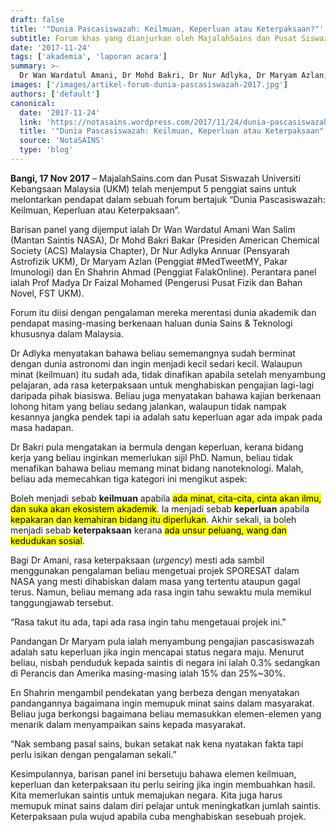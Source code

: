 ```yaml
---
draft: false
title: '"Dunia Pascasiswazah: Keilmuan, Keperluan atau Keterpaksaan?"'
subtitle: Forum khas yang dianjurkan oleh MajalahSains dan Pusat Siswazah UKM
date: '2017-11-24'
tags: ['akademia', 'laporan acara']
summary: >-
  Dr Wan Wardatul Amani, Dr Mohd Bakri, Dr Nur Adlyka, Dr Maryam Azlan, dan En Shahrin dijemput berkongsi pandangan tentang dunia pascasiswazah.
images: ['/images/artikel-forum-dunia-pascasiswazah-2017.jpg']
authors: ['default']
canonical:
  date: '2017-11-24'
  link: 'https://notasains.wordpress.com/2017/11/24/dunia-pascasiswazah-keilmuan-keperluan-atau-keterpaksaan/'
  title: '"Dunia Pascasiswazah: Keilmuan, Keperluan atau Keterpaksaan"'
  source: 'NotaSAINS'
  type: 'blog'
---
```


**Bangi, 17 Nov 2017** – MajalahSains.com dan Pusat Siswazah Universiti Kebangsaan Malaysia (UKM) telah menjemput 5 penggiat sains untuk melontarkan pendapat dalam sebuah forum bertajuk “Dunia Pascasiswazah: Keilmuan, Keperluan atau Keterpaksaan”.

Barisan panel yang dijemput ialah Dr Wan Wardatul Amani Wan Salim (Mantan Saintis NASA), Dr Mohd Bakri Bakar (Presiden American Chemical Society (ACS) Malaysia Chapter), Dr Nur Adlyka Annuar (Pensyarah Astrofizik UKM), Dr Maryam Azlan (Penggiat #MedTweetMY, Pakar Imunologi) dan En Shahrin Ahmad (Penggiat FalakOnline). Perantara panel ialah Prof Madya Dr Faizal Mohamed (Pengerusi Pusat Fizik dan Bahan Novel, FST UKM).

Forum itu diisi dengan pengalaman mereka merentasi dunia akademik dan pendapat masing-masing berkenaan haluan dunia Sains & Teknologi khususnya dalam Malaysia.

Dr Adlyka menyatakan bahawa beliau sememangnya sudah berminat dengan dunia astronomi dan ingin menjadi kecil sedari kecil. Walaupun minat (keilmuan) itu sudah ada, tidak dinafikan apabila setelah menyambung pelajaran, ada rasa keterpaksaan untuk menghabiskan pengajian lagi-lagi daripada pihak biasiswa. Beliau juga menyatakan bahawa kajian berkenaan lohong hitam yang beliau sedang jalankan, walaupun tidak nampak kesannya jangka pendek tapi ia adalah satu keperluan agar ada impak pada masa hadapan.

Dr Bakri pula mengatakan ia bermula dengan keperluan, kerana bidang kerja yang beliau inginkan memerlukan sijil PhD. Namun, beliau tidak menafikan bahawa beliau memang minat bidang nanoteknologi. Malah, beliau ada memecahkan tiga kategori ini mengikut aspek:

Boleh menjadi sebab **keilmuan** apabila <mark>ada minat, cita-cita, cinta akan ilmu, dan suka akan ekosistem akademik</mark>. Ia menjadi sebab **keperluan** apabila <mark>kepakaran dan kemahiran bidang itu diperlukan</mark>. Akhir sekali, ia boleh menjadi sebab **keterpaksaan** kerana <mark>ada unsur peluang, wang dan kedudukan sosial</mark>.

Bagi Dr Amani, rasa keterpaksaan (_urgency_) mesti ada sambil menggunakan pengalaman beliau mengetuai projek SPORESAT dalam NASA yang mesti dihabiskan dalam masa yang tertentu ataupun gagal terus. Namun, beliau memang ada rasa ingin tahu sewaktu mula memikul tanggungjawab tersebut.

“Rasa takut itu ada, tapi ada rasa ingin tahu mengetauai projek ini.”

Pandangan Dr Maryam pula ialah menyambung pengajian pascasiswazah adalah satu keperluan jika ingin mencapai status negara maju. Menurut beliau, nisbah penduduk kepada saintis di negara ini ialah 0.3% sedangkan di Perancis dan Amerika masing-masing ialah 15% dan 25%~30%.

En Shahrin mengambil pendekatan yang berbeza dengan menyatakan pandangannya bagaimana ingin memupuk minat sains dalam masyarakat. Beliau juga berkongsi bagaimana beliau memasukkan elemen-elemen yang menarik dalam menyampaikan sains kepada masyarakat.

“Nak sembang pasal sains, bukan setakat nak kena nyatakan fakta tapi perlu isikan dengan pengalaman sekali.”

Kesimpulannya, barisan panel ini bersetuju bahawa elemen keilmuan, keperluan dan keterpaksaan itu perlu seiring jika ingin membuahkan hasil. Kita memerlukan saintis untuk memajukan negara. Kita juga harus memupuk minat sains dalam diri pelajar untuk meningkatkan jumlah saintis. Keterpaksaan pula wujud apabila cuba menghabiskan sesebuah projek.
